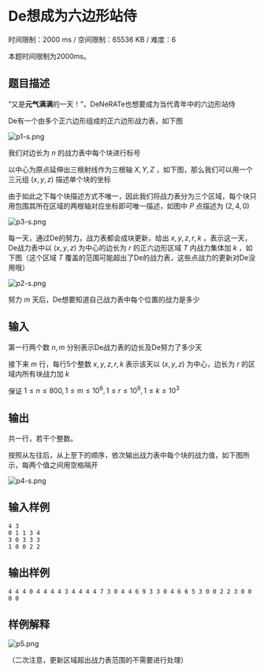 # De想成为六边形站侍

时间限制：2000 ms / 空间限制：65536 KB / 难度：6

本题时间限制为2000ms。

## 题目描述

“又是**元气满满**的一天！”，DeNeRATe也想要成为当代青年中的六边形站侍

De有一个由多个正六边形组成的正六边形战力表，如下图

![p1-s.png](https://s2.loli.net/2023/10/14/oysBxHX9biVkAPZ.png)

我们对边长为 $n$ 的战力表中每个块进行标号

以中心为原点延伸出三根射线作为三根轴 $X, Y, Z$ ，如下图，那么我们可以用一个三元组 $(x, y, z)$ 描述单个块的坐标

由于如此之下每个块描述方式不唯一，因此我们将战力表分为三个区域，每个块只用包围其所在区域的两根轴对应坐标即可唯一描述，如图中 $P$ 点描述为 $(2, 4, 0)$

![p3-s.png](https://s2.loli.net/2023/10/14/RnpC1Sw4HuloPNq.png)

每一天，通过De的努力，战力表都会成块更新，给出 $x, y, z, r, k$ ，表示这一天，De战力表中以 $(x, y, z)$ 为中心的边长为 $r$ 的正六边形区域 $T$ 内战力集体加 $k$ ，如下图（这个区域 $T$ 覆盖的范围可能超出了De的战力表，这些点战力的更新对De没用哦）

![p2-s.png](https://s2.loli.net/2023/10/14/oQel3OhXduvAGLU.png)

努力 $m$ 天后，De想要知道自己战力表中每个位置的战力是多少

## 输入

第一行两个数 $n, m$ 分别表示De战力表的边长及De努力了多少天

接下来 $m$ 行，每行5个整数 $x, y, z, r, k$ 表示该天以 $(x, y, z)$ 为中心，边长为 $r$ 的区域内所有块战力加 $k$

保证 $1 \leq n \leq 800, 1 \leq m \leq 10 ^ 6, 1 \leq r \leq 10 ^ 9, 1 \leq k \leq 10 ^ 3$

## 输出

共一行，若干个整数。

按照从左往后，从上至下的顺序，依次输出战力表中每个块的战力值，如下图所示，每两个值之间用空格隔开

![p4-s.png](https://s2.loli.net/2023/10/14/NSYaUgl5B4EduFx.png)

## 输入样例

    4 3
    0 1 1 3 4
    3 0 3 3 3
    1 0 0 2 2

## 输出样例

    4 4 4 0 4 4 4 4 3 4 4 4 4 7 3 0 4 4 6 9 3 3 0 4 6 6 5 3 0 0 2 2 3 0 0 0 0

## 样例解释

![p5.png](https://s2.loli.net/2023/10/13/hcLlwQEWtNa968M.png)

（二次注意，更新区域超出战力表范围的不需要进行处理）
